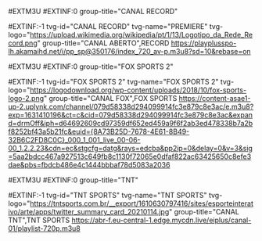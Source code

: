 #EXTM3U
#EXTINF:0 group-title="CANAL RECORD"

#EXTINF:-1 tvg-id="CANAL RECORD" tvg-name="PREMIERE" tvg-logo="https://upload.wikimedia.org/wikipedia/pt/1/13/Logotipo_da_Rede_Record.png" group-title="CANAL ABERTO",RECORD
https://playplusspo-lh.akamaihd.net/i/pp_sp@350176/index_720_av-p.m3u8?sd=10&rebase=on

#EXTM3U
#EXTINF:0 group-title="FOX SPORTS 2"

#EXTINF:-1 tvg-id="FOX SPORTS 2" tvg-name="FOX SPORTS 2" tvg-logo="https://logodownload.org/wp-content/uploads/2018/10/fox-sports-logo-2.png" group-title="CANAL FOX",FOX SPORTS
https://content-asae1-up-2.uplynk.com/channel/079d58338d294099914fc3e879c8e3ac/e.m3u8?exp=1631410196&ct=c&cid=079d58338d294099914fc3e879c8e3ac&expand=drmOff&iph=d64692609cd97359df652ed459a9f6f2ab3ed478338b7a2bf8252bf43a5b21fc&euid={8A73B25D-7678-4E61-8B49-32B6C2FD8C0C}_000_1_001_live_00-06-00_1.2.2.23&cdn=ec&stgcfg=datg&rays=edcba&pp2ip=0&delay=0&v=3&sig=5aa2bdcc467a927513c649fb8c1130f72065e0dfaf822ac63425650c8efe3dae&pbs=fbdcb486e4c1444bbbaf78d5083a2036

#EXTM3U
#EXTINF:0 group-title="TNT"

#EXTINF:-1 tvg-id="TNT SPORTS" tvg-name="TNT SPORTS" tvg-logo="https://tntsports.com.br/__export/1610630797416/sites/esporteinterativo/arte/apps/twitter_summary_card_20210114.jpg" group-title="CANAL TNT",TNT SPORTS
https://abr-f.eu-central-1.edge.mycdn.live/eiplus/canal-01/playlist-720p.m3u8

